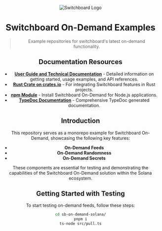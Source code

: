 <div align="center">

![Switchboard Logo](https://github.com/switchboard-xyz/core-sdk/raw/main/website/static/img/icons/switchboard/avatar.png)

# Switchboard On-Demand Examples

> Example repositories for switchboard's latest on-demand functionality.

## Documentation Resources

- **[User Guide and Technical Documentation](https://switchboardxyz.gitbook.io/switchboard-on-demand/links-and-technical-documentation)** - Detailed information on getting started, usage examples, and API references.
- **[Rust Crate on crates.io](https://crates.io/crates/switchboard-on-demand)** - For integrating Switchboard features in Rust projects.
- **[npm Module](https://www.npmjs.com/package/@switchboard-xyz/on-demand)** - Install Switchboard On-Demand for Node.js applications.
- **[TypeDoc Documentation](https://switchboard-docs.web.app/)** - Comprehensive TypeDoc generated documentation.

## Introduction

This repository serves as a monorepo example for Switchboard On-Demand, showcasing the following key features:

- **On-Demand Feeds**
- **On-Demand Randomness**
- **On-Demand Secrets**

These components are essential for testing and demonstrating the capabilities of the Switchboard On-Demand solution within the Solana ecosystem.

## Getting Started with Testing

To start testing on-demand feeds, follow these steps:

```bash
cd sb-on-demand-solana/
pnpm i
ts-node src/pull.ts
```
